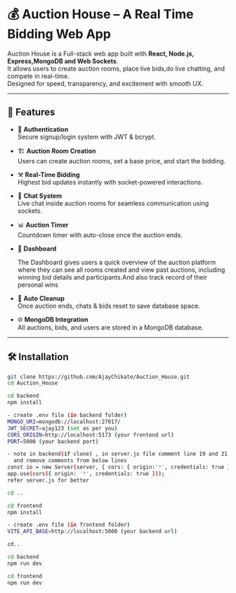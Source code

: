 # 💰 Auction House – A Real Time Bidding Web App  

Auction House is a Full-stack web app built with **React, Node.js, Express,MongoDB and Web Sockets**.  
It allows users to create auction rooms, place live bids,do live chatting, and compete in real-time.  
Designed for speed, transparency, and excitement with smooth UX.  

---

## 🚀 Features  

- 🔐 **Authentication**  
  Secure signup/login system with JWT & bcrypt.  

- 🏗️ **Auction Room Creation**  
  Users can create auction rooms, set a base price, and start the bidding.  

- ⚒️ **Real-Time Bidding**  
  Highest bid updates instantly with socket-powered interactions.  

- 📢 **Chat System**  
  Live chat inside auction rooms for seamless communication using sockets.  

- 📊 **Auction Timer**  
  Countdown timer with auto-close once the auction ends.  

- 📜 **Dashboard**
  
  The Dashboard gives users a quick overview of the auction platform where they can see all rooms created and view past auctions,
  including winning bid details and participants.And also track record of their personal wins 

- 🧹 **Auto Cleanup**  
  Once auction ends, chats & bids reset to save database space.  

- 🌐 **MongoDB Integration**  
  All auctions, bids, and users are stored in a MongoDB database.  

---





## 🛠️ Installation  

```bash
git clone https://github.com/AjayChikate/Auction_House.git
cd Auction_House

cd backend
npm install

- create .env file (in backend folder)
MONGO_URI=mongodb://localhost:27017/
JWT_SECRET=ajay123 (set as per you)
CORS_ORIGIN=http://localhost:5173 (your frontend url)
PORT=5000 (your backend port)

- note in backend(if clone) , in server.js file comment line 19 and 21 completly
  and remove comments from below lines 
const io = new Server(server, { cors: { origin:'*', credentials: true } });
app.use(cors({ origin: '*', credentials: true }));
refer server.js for better

cd ..

cd frontend
npm install

- create .env file (in frontend folder)
VITE_API_BASE=http://localhost:5000 (your backend url)

cd..

cd backend
npm run dev

cd frontend
npm run dev

